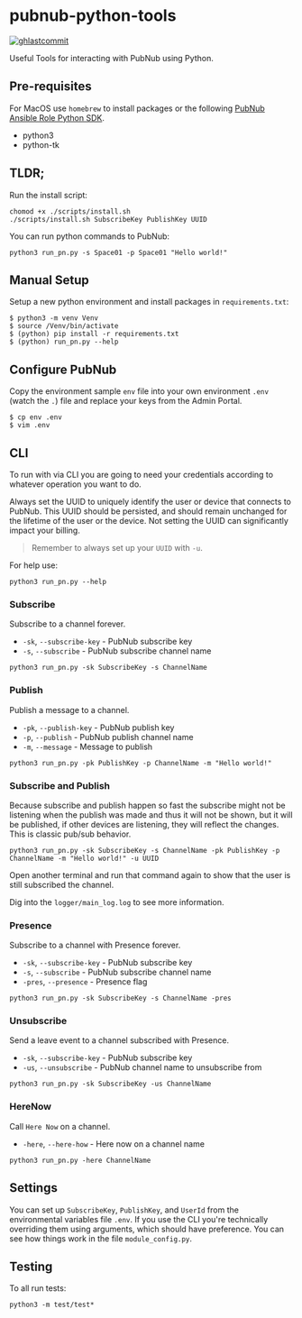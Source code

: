 # pubnub-python-tools
[![ghlastcommit](https://img.shields.io/github/last-commit/sergio-munoz/pubnub-python-tools?style=flat-square)](https://img.shields.io/github/last-commit/sergio-munoz/pubnub-python-tools?style=flat-square)

Useful Tools for interacting with PubNub using Python. 

## Pre-requisites

For MacOS use `homebrew` to install packages or the following [PubNub Ansible Role Python SDK](https://github.com/sergio-munoz/pubnub-ansible-role-python-sdk).

- python3
- python-tk

## TLDR;

Run the install script:

```
chomod +x ./scripts/install.sh
./scripts/install.sh SubscribeKey PublishKey UUID
```

You can run python commands to PubNub:

```
python3 run_pn.py -s Space01 -p Space01 "Hello world!"
```

## Manual Setup

Setup a new python environment and install packages in `requirements.txt`:

```
$ python3 -m venv Venv
$ source /Venv/bin/activate
$ (python) pip install -r requirements.txt
$ (python) run_pn.py --help
```

## Configure PubNub

Copy the environment sample `env` file into your own environment `.env` (watch the `.`) file and replace your keys from the Admin Portal.

```
$ cp env .env
$ vim .env
```

## CLI

To run with via CLI you are going to need your credentials according to whatever operation you want to do. 

Always set the UUID to uniquely identify the user or device that connects to PubNub. This UUID should be persisted, and should remain unchanged for the lifetime of the user or the device. Not setting the UUID can significantly impact your billing.

> Remember to always set up your `UUID` with `-u`.

For help use:

```
python3 run_pn.py --help
```

### Subscribe

Subscribe to a channel forever. 

* `-sk`, `--subscribe-key` - PubNub subscribe key
* `-s`, `--subscribe` - PubNub subscribe channel name

```
python3 run_pn.py -sk SubscribeKey -s ChannelName
```

### Publish

Publish a message to a channel.

* `-pk`, `--publish-key` - PubNub publish key
* `-p`, `--publish` - PubNub publish channel name
* `-m`, `--message` - Message to publish

```
python3 run_pn.py -pk PublishKey -p ChannelName -m "Hello world!"
```

### Subscribe and Publish

Because subscribe and publish happen so fast the subscribe might not be listening when the publish was made and thus it will not be shown, but it will be published, if other devices are listening, they will reflect the changes. This is classic pub/sub behavior.

```
python3 run_pn.py -sk SubscribeKey -s ChannelName -pk PublishKey -p ChannelName -m "Hello world!" -u UUID
```

Open another terminal and run that command again to show that the user is still subscribed the channel.

Dig into the `logger/main_log.log` to see more information.

### Presence

Subscribe to a channel with Presence forever. 

* `-sk`, `--subscribe-key` - PubNub subscribe key
* `-s`, `--subscribe` - PubNub subscribe channel name
* `-pres`, `--presence` - Presence flag

```
python3 run_pn.py -sk SubscribeKey -s ChannelName -pres
```

### Unsubscribe

Send a leave event to a channel subscribed with Presence. 

* `-sk`, `--subscribe-key` - PubNub subscribe key
* `-us`, `--unsubscribe` - PubNub channel name to unsubscribe from

```
python3 run_pn.py -sk SubscribeKey -us ChannelName
```

### HereNow

Call `Here Now` on a channel. 

* `-here`, `--here-how` - Here now on a channel name

```
python3 run_pn.py -here ChannelName
```

## Settings

You can set up `SubscribeKey`, `PublishKey`, and `UserId` from the environmental variables file `.env`. If you use the CLI you're technically overriding them using arguments, which should have preference. You can see how things work in the file `module_config.py`. 

## Testing

To all run tests:

```
python3 -m test/test*
```
